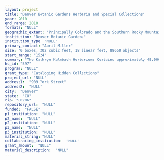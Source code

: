 ```yaml
--- 
layout: project 
title: "Denver Botanic Gardens Herbaria and Special Collections"
year: 2010
end_range: 2010
formats: "NULL"
geographic_extant: "Principally Colorado and the Southern Rocky Mountain Region, also the Western United States & relevant literature world-wide. This includes mycology."
institution: "Denver Botanic Gardens"
institution_type: "NULL"
primary_contact: "April Miller"
size: "0 boxes, 202 cubic feet, 18 linear feet, 88650 objects"
start_range: "1524"
summary: "The Kathryn Kalmbach Herbarium: Contains approximately 48,000 vascular plant specimens. Many unprocessed, backlogged specimens are waiting to be entered into the collection. Further, we annually add 700 to 1,000 new specimens to the collection through our floristic inventories and other types of field research as well as through the exchange of specimens with other institutions. Our collection primarily documents the flora of Colorado and the Southern Rocky Mountain region which includes Southern Wyoming and Northern New Mexico. The varied topography of our state supports a very diverse flora composed of over 3,000 species of vascular plants. The Colorado flora is greatly influenced by adjacent geographic regions as varied as the Desert Southwest, the Great Basin, the Great Plains, and the Pacific Northwest. As a result, we share species with our neighboring states and disjunct populations with those far away. These holdings are significant in that they not only represent present- day geographical relationships but also those from the geologic past. Our collections are from different time periods in Western history, reflect the species composition of different habitats, and vouch for many different types of scientific study. Our earliest collections date from the 1800s not long after Colorado statehood. We house the Waring Collection that documents the flora of Historic Denver. We also have collections of Kathryn Kalmbach."
hc_id: "597"
program: "NULL"
grant_type: "Cataloging Hidden Collections"
project_url: "NULL"
address1:  "909 York Street"
address2:  "NULL"
city:  "Denver"
state:  "CO"
zip: "80206"
repository_url:  "NULL"
funded:  "FALSE"
p1_institution:  "NULL"
p2_name:  "NULL"
p2_institution:  "NULL"
p3_name:  "NULL"
p3_institution:  "NULL"
material_string: "NULL"
collaborating_institution:  "NULL"
grant_amount:  "NULL"
material_description:  "NULL"
---
```

